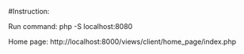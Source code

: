 #Instruction:

Run command: php -S localhost:8080

Home page: http://localhost:8000/views/client/home_page/index.php
